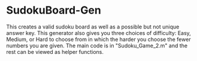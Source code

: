 # SudokuBoard-Gen
This creates a valid sudoku board as well as a possible but not unique answer key. This generator also gives you three choices of difficulty: Easy, Medium, or Hard to choose from in which the harder you choose the fewer numbers you are given. The main code is in "Sudoku_Game_2.m" and the rest can be viewed as helper functions.
